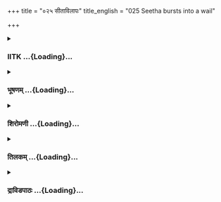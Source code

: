 +++
title = "०२५ सीताविलापः"
title_english = "025 Seetha bursts into a wail"

+++
<div caption="श्रीराम-हरिसीताराममूर्ति-घनपाठिभ्यां वचनम्" class="audioEmbed" src="https://archive.org/download/Ramayana-recitation-Sriram-harisItArAmamUrti-Ghanapaati-v2/Kanda_5/Kanda_5_SK-025-Seetha_bursts_into_a_wail.mp3"></div>

<div class="js_include collapsed" newlevelforh1="3" title="IITK" unfilled url="/purANam/rAmAyaNam/audIchya-pAThaH/iitk/5_sundarakANDam/04-sItA-pIDanam/025_sItAvilApaH.md">
<details><summary><h3>IITK ...{Loading}...</h3></summary>

Sita wails over her misery.



#### श्लोकः
##### मूलम्
अथ तासां वदन्तीनां परुषं दारुणं बहु।  
राक्षसीनामासौम्यानां रुरोद जनकात्मजा॥5.25.1॥

##### शब्दार्थः
अथ then, असौम्यानाम्  ugly, तासाम् of them, राक्षसीनाम् of the ogresses, परुषम् harsh, दारुणम् terrific, बहु much, वदन्तीनाम् they spoke, जनकात्मजा Janaka's daughter, रुरोद cried.

##### आङ्ग्लानुवादः
On hearing the many harsh words of dire threat by the ugly ogresses, the daughter of Janaka wept.



#### श्लोकः
##### मूलम्
एवमुक्ता तु वैदेही राक्षसीभिर्मनस्विनी।  
उवाच परमत्रस्ता भाष्पग्द्गदया गिरा॥5.25.2॥

##### शब्दार्थः
राक्षसीभिः by the ogresses, एवम् in that way, उक्ता having spoken, मनस्विनी a noble lady, वैदेही Vaidehi, परमत्रस्ता terribly afraid, भाष्पगद्गदया throat choked, with tears, गिरा with a word, उवाच said.

##### आङ्ग्लानुवादः
In reply to the ogresses who thus spoke, noble Vaidehi, terribly frightened, said in a voice choked with tears.



#### श्लोकः
##### मूलम्
न मानुषी राक्षसस्य भार्या भवितुमर्हति।  
कामं खादत मां सर्वा न करिष्यामि वो वचः॥5.25.3॥

##### शब्दार्थः
मानुषी a human, राक्षसस्य demon's, भार्या wife, भवितुम् to become, न अर्हति not fit, सर्वाः all, कामम् freely, माम् me, खादत you can eat, वः your, वचः  word, न करिष्यामि I will not follow.

##### आङ्ग्लानुवादः




#### श्लोकः
##### मूलम्
सा राक्षसीमध्यगता सीता सुरसुतोपमा।  
न शर्म लेभे दुःखार्ता रावणेन च तर्जिता॥5.25.4॥

##### शब्दार्थः
राक्षसीमध्यगता surrounded by ogresses, सुरसुतोपमा like the daughter of a divine, रावणेन च by Ravana, तर्जिता threatened, सा सीता that Sita, दुःखार्ता distressed, शर्म solace, न लेभे could not get.

##### आङ्ग्लानुवादः
Surrounded by the ogresses, distressed Sita, who was like the daughter of a divine, did not get any solace.



#### श्लोकः
##### मूलम्
वेपते स्माधिकं सीता विशन्ती वाङ्गमात्मनः।  
वने यूथपरिभ्रष्टा मृगी कोकैरिवार्दिता॥5.25.5॥

##### शब्दार्थः
वने in the forest, यूथपरिभ्रष्टा strayed from the herd, कोकैः by wolves, अर्दिता tormented, मृगीव like a doe, सीता Sita, आत्मनः herself, अङ्गम् her limbs, विशन्तिः withdrawing herself, अधिकम् excessively, वेपते स्म trembled.

##### आङ्ग्लानुवादः
'Like a doe that strayed from the herd in the forest and tormented by  wolves around, Sita had withdrawn into herself all her limbs through fear, she was trembling excessively.



#### श्लोकः
##### मूलम्
सा त्वशोकस्य विपुलां शाखामालम्ब्य पुष्पिताम्।  
चिन्तयामास शोकेन भर्तारं भग्नमानसा॥5.25.6॥

##### शब्दार्थः
शोकेन with grief, भग्नमानसा with a broken heart, सा she, अशोकस्य Ashoka tree, पुष्पिताम् flowered, विपुलाम् large, शाखाम् branch, आलम्ब्य laying hold on, भर्तारम् of her husband, चिन्तयामास thought.

##### आङ्ग्लानुवादः
Laying hold on a large blossoming branch of the Ashoka tree, Sita thought of her husband with a broken heart.



#### श्लोकः
##### मूलम्
सा स्नापयन्ती विपुलौ स्तनौ नेत्रजलस्रवैः।  
चिन्तयन्ती न शोकस्य तदान्तमधिगच्छति॥5.25.7॥

##### शब्दार्थः
तदा then, सा she, नेत्रजलस्रवैः with the flow of tears, विपुलौ large, स्तनौ breasts, स्नापयन्ती bathing them, चिन्तयन्ती brooding, शोकस्य of sorrow, अन्तम् end, न अधिगच्छति could not find.

##### आङ्ग्लानुवादः
Her large breasts bathed with the flow of tears, she continued to brood over her plight  and found no end to it.



#### श्लोकः
##### मूलम्
सा वेपमाना पतिता प्रवाते कदली यथा।  
राक्षसीनां भयत्रस्ता विवर्णवदनाभवत्॥5.25.8॥

##### शब्दार्थः
सा she, प्रवाते to stormy wind, पतिता fallen, कदली यथा like a banana plant, वेपमाना trembling, राक्षसीनां of the ogresses, भयंत्रस्ता frightened, विवर्णवदना palefaced, अभवत् became.

##### आङ्ग्लानुवादः
Trembling like a banana tree uprooted by the stormy wind, Sita who was seized with fear of the ogresses looked pale and desperate.



#### श्लोकः
##### मूलम्
तस्याः सा दीर्घविपुला वेपन्त्या सीतया तदा।  
ददृशे कम्पिनी वेणी व्यालीव परिसर्पती॥5.25.9॥

##### शब्दार्थः
वेपन्त्याः of the trembling Sita, तस्याः her, दीर्घविपुला long and luxuriant, कम्पिनी shaking, सा that, सीतया by Sita, वेणी braid, परिसर्पती moving, व्यालीव like a female serpent, ददृशे appeared.

##### आङ्ग्लानुवादः
The long, luxuriant braid of hair of the trembling Sita waving (in the wind), appeared like a crawling female serpent.



#### श्लोकः
##### मूलम्
सा निःश्वसन्ती दुःखार्ता शोकोपहतचेतना।  
आर्ता व्यसृजदश्रूणि मैथिली विललाप च॥5.25.10॥

##### शब्दार्थः
दुःखार्ता distressed lady, शोकोपहतचेतना consciousness drowned in tears, आर्ता afflicted, सा she, मैथिली Mythili, निःश्वसन्ती while sighing, अश्रूणि tears, व्यसृजत् shedding, विललाप ह cried.

##### आङ्ग्लानुवादः
The distressed Mythili, her consciousness drowned in grief, sighing, shed streams of tears.



#### श्लोकः
##### मूलम्
हा रामेति च दुःखार्ता हा पुनर्लक्ष्मणेति च।  
हा श्वश्रु मम कौसल्ये हा सुमित्रेति भामिनी॥5.25.11॥

##### शब्दार्थः
भामिनी beautiful lady, दुःखार्ता afflicted, हा रामेति alas, Rama, पुनः again, हा लक्ष्मणेति alas, Lakshmana, मम my, श्वश्रु motherinlaw, हा कौसल्ये alas, Kausalya, हा सुमित्रेति alas, Sumitra.

##### आङ्ग्लानुवादः
'The bright, beautiful Sita began to wail, alas, "Rama alas, Lakshmana alas, my motherinlaw, Kausalya alas, Sumitra



#### श्लोकः
##### मूलम्
लोकप्रवादः सत्योऽयं पण्डितैः समुदाहृतः।  
अकाले दुर्लभो मृत्युः स्त्रिया वा पुरुषस्य वा॥5.25.12॥  
यदहमेवं क्रूराभी राक्षसीभिरिहार्दिता।  
जीवामि हीना रामेण मुहूर्तमपि दुःखिता॥5.25.13॥

##### शब्दार्थः
अहम् I, एवम् in this way, क्रूराभिः by cruel, राक्षसीभिः by ogresses, अर्दिता tormented, इह here, रामेण from Rama, हीना separated from, दुःखार्ता afflicted, मुहूर्तमपि even a moment, यदा such being the fact, जीवामि I live, स्त्रिया वा by a woman or, पुरुषस्य वा or for a man, अकाले untimely, मृत्युः death, दुर्लभः is difficult, पण्डितैः by the learned, समुदाहृतः quoted, लोकप्रवादः among people, सत्यः truth.

##### आङ्ग्लानुवादः
'There is a famous popular saying among the learned that untimely death is not  
possible  either for a woman or a man.It is true that I am living in this miserable condition, deprived of Rama's company and tormented by these cruel ogresses here. Living in such conditions even for a moment is impossible. But nobody dies an untimely death.



#### श्लोकः
##### मूलम्
एषाल्पपुण्या कृपणा विनशिष्याम्यनाथवत्।  
समुद्रमध्ये नौः पूर्णा वायुवेगैरिवाहता॥5.25.14॥

##### शब्दार्थः
अल्पपुण्या a lowly women, कृपणा a wretched, एषा here I am, अनाथवत् like an orphan, समुद्रमध्ये in the midst of ocean, वायुवेगैः by the speed of the wind, आहता hit, पूर्णा full, नौः इव like a boat, विनशिष्यामि will be ruined.

##### आङ्ग्लानुवादः
'I am a woman of low merit, a wretched woman, an orphan. I will be ruined like the loaded boat that gets hit in the midst of the ocean by the stormy wind.



#### श्लोकः
##### मूलम्
भर्तारं तमपश्यन्ती राक्षसीवशमागता।  
सीदामि खलु शोकेन कूलं तोयहतं यथा॥5.25.15॥

##### शब्दार्थः
भर्तारम् husband, तम् him, अपश्यन्ती not finding, राक्षसीवशम् under control of the ogresses, आगता reached, तोयहतम् eroded by water, तीरं यथा like the bank of a river, शोकेन on account of grief, सीदामि खलु I am collapsing indeed.

##### आङ्ग्लानुवादः
'Unable to find my husband and seized by these ogresses, I am collapsing on account of grief like a riverbank under the current of water.



#### श्लोकः
##### मूलम्
तं पद्मदलपत्राक्षं सिंहविक्रान्तगामिनम्।  
धन्याः पश्यन्ति मे नाथं कृतज्ञं प्रियवादिनम्॥5.25.16॥

##### शब्दार्थः
पद्मदलपत्राक्षं one who has eyes like lotus petals, सिंहविक्रान्तगामिनम् one who walks majestically like a lion, कृतज्ञम् grateful one, प्रियवादिनम् sweet in his talk, तम् him, मे my, नाथम् lord, धन्याः blessed, पश्यन्ति can see.

##### आङ्ग्लानुवादः
'Blessed are those who are in touch with my husband with eyes like lotus petals, whose walk is majestic like a lion's, who has a sense of gratitude and is pleasing in words.



#### श्लोकः
##### मूलम्
सर्वथा तेन हीनाया रामेण विदितात्मना।  
तीक्ष्णं विषमिवास्वाद्य दुर्लभं मम जीवितम्॥5.25.17॥

##### शब्दार्थः
विदितात्मना endowed with selfknowledge, तेन by him, रामेण by Rama, हीनायाः separated, मम my, तीक्ष्णम् deadly, विषम् poison, आस्वाद्येव like one who has drunk, जीवितम् life, सर्वथा by all means, दुर्लभम् impossible.

##### आङ्ग्लानुवादः
'Separated from Rama endowed with selfknowledge, it is impossible for me to live like one who has drunk venom.



#### श्लोकः
##### मूलम्
कीदृशं तु महापापं मया जन्मान्तरे कृतम्।  
यनेदं प्राप्यते दुःखं मया घोरं सुदारुणम्॥5.25.18॥

##### शब्दार्थः
येन by such a manner, मया by me, घोरम् terrific, सुदारुणम् very cruel, इदम् this, दुःखम् sorrow, प्राप्यते experienced, कीदृशम् what type of, महापापम्  great sin, मया by me, जन्मान्तरे in my past life, कृतम् is done.

##### आङ्ग्लानुवादः
'I do not know what great sin I have committed in my past life for which I experience this terrific, cruel affliction?



#### श्लोकः
##### मूलम्
जीवितं त्यक्तुमिच्छामि शोकेन महता वृता।  
राक्षसीभिश्च रक्षन्त्या रामो नासाद्यते मया॥5.25.19॥

##### शब्दार्थः
महता with great, शोकेन by sorrow, अवृता filled, जीवितम् life, त्यक्तुम् to give up, इच्छामि I long, रामः Rama, मया by me, नासाद्यते reach, राक्षसीभिः by ogresses, सुरक्षिता I am wellguarded.

##### आङ्ग्लानुवादः
'I long to give up my life, afflicted with great grief, as I, wellguarded by these ogresses, have no hope  to reach Rama.



#### श्लोकः
##### मूलम्
धिगस्तु खलु मानुष्यं धिगस्तु परवश्यताम्।  
न शक्यं यत्परित्यक्तुमात्मच्छन्देन जीवितम्॥5.25.20॥

##### शब्दार्थः
मानुष्यम् human, धिक् अस्तु what a pitiable situation, परवश्यताम् dependance, धिक् अस्तु fie upon, यत् since, आत्मच्छन्देन although I wish, जीवितम् life, परित्यक्तुम् to give up, न शक्यम् खलु not able.

##### आङ्ग्लानुवादः
'Fie upon this human life. Fie upon this dependence. What a pitiable situation I am placed in. It is not possible for me, a human, to give up life at my free will.'  

#### समाप्तिः
 श्रीमद्रामायणे वाल्मीकीय आदिकाव्ये सुन्दरकाण्डे पञ्चविंशस्सर्गः।  
Thus ends the twentyfifth sarga of Sundarakanda of the holy Ramayana, the first epic composed by sage Valmiki.

</details>
</div>
<div class="js_include collapsed" newlevelforh1="3" title="भूषणम्" unfilled url="/purANam/rAmAyaNam/audIchya-pAThaH/TIkA/bhUShaNa_iitk/5_sundarakANDam/04-sItA-pIDanam/025_sItAvilApaH.md">
<details><summary><h3>भूषणम् ...{Loading}...</h3></summary>



तथा तासां वदन्तीनां परुषं दारुणं बहु ।  

राक्षसीनामसौम्यानां रुरोद जनकात्मजा  ॥  ५।२५।१ ॥   

तथा तासां वदन्तीनामित्यादि । तासां वदन्तीनां तासु वदन्तीषु  ॥  ५।२५।१ ॥   

  

एवमुक्ता तु वैदेही राक्षसीभिर्मनस्विनी ।  

उवाच परमत्रस्ता बाष्पगद्गदया गिरा  ॥  ५।२५।२ ॥   

एवमुक्तेति । मनस्विनी पातिव्रत्ये दृढमनाः  ॥  ५।२५।२ ॥   

  

न मानुषी राक्षसस्य भार्या भवितुमर्हति ।  

कामं खादत मां सर्वा न करिष्यामि वो वचः  ॥  ५।२५।३ ॥   

खादत भक्षयत  ॥  ५।२५।३ ॥   

  

सा राक्षसीमध्यगता सीता सुरसुतोपमा ।  

न शर्म लेभे दुःखार्ता रावणेन च तर्जिता  ॥  ५।२५।४ ॥   

शर्म सुखम्  ॥  ५।२५।४ ॥   

  

वेपते स्माधिकं सीता विशन्तीवाङ्गमात्मनः ।  

वने यूथपरिभ्रष्टा मृगी कोकैरिवार्दिता  ॥  ५।२५।५ ॥   

कोकैः ईहामृगैः । "कोकस्त्वीहामृगो वृकः" इत्यमरः  ॥  ५।२५।५ ॥   

  

सा त्वशोकस्य विपुलां शाखामालम्ब्य पुष्पिताम् ।  

चिन्तयामास शोकेन भर्तारं भग्नमानसा  ॥  ५।२५।६ ॥   

अशोकस्य हमुमदधिष्ठतशिंशुपासन्निहितस्य  ॥  ५।२५।६ ॥   

  

सा स्नापयन्ती विपुलौ स्तनौ नेत्रजलस्रवैः ।  

चिन्तयन्ती न शोकस्य तदा ऽन्तमधिगच्छति  ॥  ५।२५।७ ॥   

अन्तम् अवधिम् । अधिगच्छति अध्यगच्छत्  ॥  ५।२५।७ ॥   

  

सा वेपमाना पतिता प्रवाते कदली यथा ।  

राक्षसीनां भयत्रस्ता विवर्णवदना ऽभवत्  ॥  ५।२५।८ ॥   

राक्षसीनां राक्षसीभ्यः  ॥  ५।२५।८ ॥   

  

तस्याः सा दीर्घविपुला वेपन्त्या सीतया तदा ।  

ददृशे कम्पिनी वेणी व्यालीव परिसर्पती  ॥  ५।२५।९ ॥   

सीतयेति व्यत्ययेन षष्ठ्यर्थे तृतीया । परिसर्पती परिसर्पन्ती । नुमभाव
आर्षः  ॥  ५।२५।९ ॥   

  

सा निःश्वसन्ती दुःखार्ता शोकोपहतचेतना ।  

आर्ता व्यसृजदश्रूणि मैथिली विललाप ह  ॥  ५।२५।१० ॥   

दुःखार्ता राक्षसीवचनश्रवणजदुःखार्ता । आर्ता रामविरहार्ता  ॥  ५।२५।१० ॥   

  

रा रामेति च दूःखार्ता हा पुनर्लक्ष्मणेति च ।  

हा श्वश्रु मम कौसल्ये हा सुमित्रेति भामिनी  ॥  ५।२५।११ ॥   

सुमित्रेत्यत्र सम्बुद्धावाप एकारादेशाभाव आर्षः  ॥  ५।२५।११ ॥   

  

लोकप्रवादः सत्यो ऽयं पण्डितैः समुदाहृतः ।  

अकाले दुर्लभो मृत्युः स्त्रिया वा पुरुषस्य वा  ॥  ५।२५।१२ ॥   

लोकप्रवाद इत्यादि श्लोकद्वयमेकं वाक्यम् । अकाले अप्राप्तकाले । दुर्लभ
इत्यत्र इति करणं बोध्यम्  ॥  ५।२५।१२ ॥   

  

यत्राहमेवं क्रूराभी राक्षसीभिरिहार्दिता ।  

जीवामि हीना रामेण मुहूर्तमपि दुःखिता  ॥  ५।२५।१३ ॥   

यत्र यतः  ॥  ५।२५।१३ ॥   

  

एषा ऽल्पपुण्या कृपणा विनशिष्याम्यनाथवत् ।  

समुद्रमध्ये नौः पूर्णा वायुवेगैरिवाहता  ॥  ५।२५।१४ ॥   

भर्तारं तमपश्यन्ती राक्षसीवशमागता ।  

सीदामि खलु शोकेन कूलं तोयहतं यथा  ॥  ५।२५।१५ ॥   

एषेति । पूर्णा, पदार्थैरिति शेषः  ॥  ५।२५।१४१५ ॥   

  

तं पद्मदलपत्रक्षं सिंहविक्रान्तगामिनम् ।  

धन्याः पश्यन्ति मे नाथं कृतज्ञं प्रियवादिनम्  ॥  ५।२५।१६ ॥   

सर्वथा तेन हीनाया रामेण विदितात्मना ।  

तीक्ष्णं विषमिवास्वाद्य दुर्लभं मम जीवितम्  ॥  ५।२५।१७ ॥   

मम धनं सर्वेषां स्वं भविष्यतीत्याह तमिति । तम् "बहवो नृपकल्याणगुणाः
पुत्रस्य सन्तु ते" इति प्रसिद्धम् । आत्मगुणानुक्त्वा विग्रहगुणानाह
पद्मदलपत्राक्षम् । दलतीति दलं विकसितपद्माक्षमित्यर्थः । यद्वा दलतीति दलं
गर्भपत्रम् । विस्पष्टार्थमेकार्थे शब्दद्वयं वा । सिंहविक्रान्तगामिनं
विक्रान्तं विक्रमः गमनं तद्वत् गच्छतीति तथा  ॥  ५।२५।१६१७ ॥   

  

कीदृशं तु मया पापं पुरा जन्मान्तरे कृतम् ।  

येनेदं प्राप्यते दुःखं मया घोरं सुदारुणम्  ॥  ५।२५।१८ ॥   

पुरा जन्मान्तरे पूर्वजन्मनि । घोरं सुदारुणम् अत्यन्तघोरमित्यर्थः  ॥ 
५।२५।१८ ॥   

  

जीवितं त्यक्तुमिच्छामि शोकेन महता वृता ।  

राक्षसीभिश्च रक्ष्यन्त्या रामो नासाद्यते मया  ॥  ५।२५।१९ ॥   

रक्ष्यन्त्या रक्ष्यमामया  ॥  ५।२५।१९ ॥   

  

धिगस्तु खलु मानुष्यं धिगस्तु परवश्यताम् ।  

न शक्यं यत् परित्यक्तुमात्मच्छन्देन जीवितम्  ॥  ५।२५।२० ॥   

इत्यार्षे श्रीरामायणे वाल्मीकीये आदिकाव्ये श्रीमत्सुन्दरकाण्डे पञ्चविंशः
सर्गः  ॥  ५।२५ ॥   

परवश्यतां भर्तृपरतन्त्रताम् । परस्वभूतं शरीरं न स्वेच्छया त्यक्तुं
शक्यमित्यर्थः । आत्मच्छन्देन मदिच्छया  ॥  ५।२५।२० ॥   

इति श्रीगोविन्दराजविरचिते श्रीरामायणभूषणे श्रृङ्गारतिलकाख्याने
सुन्दरकाण्डव्याख्याने प़ञ्चविंशः सर्गः  ॥  ५।२५ ॥   



</details>
</div>
<div class="js_include collapsed" newlevelforh1="3" title="शिरोमणी" unfilled url="/purANam/rAmAyaNam/audIchya-pAThaH/TIkA/shiromaNI_iitk/5_sundarakANDam/04-sItA-pIDanam/025_sItAvilApaH.md">
<details><summary><h3>शिरोमणी ...{Loading}...</h3></summary>



भर्त्सितसीतावृत्तान्तमेवाह अथेत्यादिभिः । परुषं वदन्तीनां राक्षसीनां
मध्ये जनकात्मजा रुरोद  ॥  ५।२५।१  ॥   

  

एवमिति । राक्षसीभिः एवमुक्ता वैदेही बाष्पगद्गदया गिरा उवाच  ॥  ५।२५।२ ॥   

  

तदाकारमाह नेति । मानुषी मनुष्यसंबन्धिनी भार्या राक्षसस्य भवने भवितुं
स्थातुं नार्हति अतः वो वचो न करिष्यामि अतो मां खादत  ॥  ५।२५।३  ॥   

  

सेति । राक्षसीमध्यगता सीता शर्म सुखं न लेभे  ॥  ५।२५।४  ॥   

  

तदेव भङ्ग्यन्तरेणाह वेपते इति । आत्मनो ऽङ्गम् आविशन्तीव कमठवत्
सङ्कचितशरीरेत्यर्थः, सीता कोकैः वृकैः अर्दिता वृकी इव वेपते स्म  ॥ 
५।२५।५  ॥   

  

सेति । अशोकस्य अशोकसदृशस्य शिंशुपायाः विपुलां शाखामालम्ब्य शोकेन
उपलक्षिता अतः भग्नमानसा सा सीता भर्तारं चिन्तयामास । अशोकशब्दः
आचारक्विबन्तप्रकृतिककर्तृक्विबन्तः । इवार्थकः तुशब्दो वा  ॥  ५।२५।६  ॥   

  

सेति । चिन्तयन्ती राक्षसीदुरुक्तिं स्मरन्ती अत एव नेत्रजलस्रवैः स्तनौ
स्नापयन्ती सा सीता शोकस्यान्तं निवृत्तिं नाधिगच्छति  ॥  ५।२५।७  ॥   

  

सेति । राक्षसीनां भयत्रस्ता अत एव प्रवातकदलीव वेपमाना अत एव पतिता सा
सीता विवर्णवदना अभवत्  ॥  ५।२५।८  ॥   

  

तस्या इति । तस्याः भीतायाः वेपन्त्याः सीतया सीतायाः दीर्घबहुला अतिदीर्घा
कम्पिता सा प्रसिद्धा वेणी परिसर्पती परिसर्पन्ती व्याली सर्पिणी इव ददृशे
 ॥  ५।२५।९ ॥   

  

सेति । शोकोपहतचेतना सा सीता अश्रूणि व्यसृजत् विललाप च  ॥  ५।२५।१० ॥   

  

विलापाकारमाह हेत्यादिभिः । हा रामेत्याद्युवाचेति शेषः, हा
सुमित्रेतीत्यत्र संधिरार्थत्वात् नमुनेत्यत्र नकारप्रश्लेषेण त्रिपाद्याः
क्वचिदसिद्धत्वाभावज्ञापनाद्वा  ॥  ५।२५।११  ॥   

  

लोकेति । यत्र यतः आभिः राक्षसीभिः अर्दिता रामेण च हीना अत एव दुःखिता अहं
मुहूर्तमपि जीवामि अतः पण्डितैः समुदाहृतः अकाले मृत्युर्दुर्लभः अयं
लोकप्रवादः सत्यः । श्लोकद्वयमेकान्वयि  ॥  ५।२५।१२,१३  ॥   

  

एषेति । अल्पपुण्येव एषा ऽहं विनशिष्यामि विनङ्क्ष्यामि । तत्र दृष्टान्तः
वायुवेगैराहता पूर्णां समुद्रमध्ये गौरिव  ॥  ५।२५।१४  ॥   

  

भर्तारमिति । भर्तारमपश्यन्ती अत एव राक्षसीवशमागता अहं तोयहतं कूलमिव
शोकेन सीदामि  ॥  ५।२५।१५  ॥   

  

तमिति । सिंहविक्रान्तवत् गच्छति तच्छीलः तं मे नाथं मे पश्यन्ति ते धन्याः
 ॥  ५।२५।१६  ॥   

  

सर्वथेति । रामेण हीनायाः अत एव तीक्ष्णं विषम् आस्वाद्य भक्षयित्वा
विद्यमानाया इव मम जीवनं सर्वथा दुर्लभम्  ॥  ५।२५।१७  ॥   

  

कीदृशमिति । येन कर्मणा इदं महद्दुःखं प्राप्यते तत् देहान्तरे देहमध्ये
पापमिव कीदृशं कर्म मया कृतं संचितम्  ॥  ५।२५।१८  ॥   

  

जीवितमिति । राक्षसीभिः रक्ष्यन्त्या रक्ष्यमाणया मया रामो नासाद्यते
प्राप्यते अतः महता शोकेन वृता ऽहं जीवितं जीवनं त्यक्तुमिच्छामि  ॥ 
५।२५।१९  ॥   

  

नित्यात्वेन स्वमरणाभावं संस्मृत्याह धिगिति । यत् यस्मात् आत्मच्छन्देन
स्वाधीनतया जीवितं परित्यक्तुं न शक्यं तस्मात् मानुष्यं नित्यमनुष्यत्वं
धिगस्तु अत एव परवश्यतां धिग् अन्यतरस्याभावे एवं दुःखं न स्यादिति
तात्पर्यम्  ॥  ५।२५।२०  ॥   

  

इति श्रीमद्वाल्मीकीयरामायणव्याख्याने रामायणशिरोमणौ सुन्दरकाण्डे
पञ्चविंशः सर्गः  ॥  ५।२५  ॥   

  



</details>
</div>
<div class="js_include collapsed" newlevelforh1="3" title="तिलकम्" unfilled url="/purANam/rAmAyaNam/audIchya-pAThaH/TIkA/tilaka_iitk/5_sundarakANDam/04-sItA-pIDanam/025_sItAvilApaH.md">
<details><summary><h3>तिलकम् ...{Loading}...</h3></summary>



परुषं वदन्तीनां वचः श्रुत्वेति शेषः  ॥  ५।२५।१  ॥   

  

पूर्वसर्गोक्तरीत्योक्ता मनस्विनी पातिव्रत्ये दृढमनाः  ॥  ५।२५।२  ॥   

  

कामं खादतेति । अयं सर्वः सीताप्रलापो गृहीतमनुष्यशरीरतया नटवदनुकरणरूप इति
बोध्यम्  ॥  ५।२५।३  ॥   

  

शर्म न लेभे इव शोकार्तेव  ॥  ५।२५।४  ॥   

  

आत्मनो ऽङ्गं विशन्तीव भीत्यातिसङ्कुचितशरीरा कमठवदभूदित्यर्थः ।
कोकैर्वृकैः  ॥  ५।२५।५  ॥   

  

अशोकस्याशोकवनिकासंबन्धिनः शिंशपावृक्षस्य तत्समीपवर्तिनो ऽशोकस्यैव वा  ॥ 
५।२५।६,७  ॥   

  

राक्षसीनां राक्षसीभ्यः  ॥  ५।२५।८  ॥   

  

सीतयेति षष्ठ्यर्थे तृतीया । परिसर्पती परितः प्रसर्पन्ती  ॥  ५।२५।९,१०
 ॥   

  

हा सुमित्रेतीत्यत्रेकारलोप आर्षः  ॥  ५।२५।११  ॥   

  

अकाले दैवाविहितस्वेच्छाकाले  ॥  ५।२५।१२  ॥   

  

यत्राहमिति । यस्मादहमित्यर्थः  ॥  ५।२५।१३,१४  ॥   

  

तोयहतं नदीपूररुग्णम्  ॥  ५।२५।१५  ॥   

  

पद्मदलं विकसितं पद्मं तस्य पत्रमिवाक्षिणी यस्य तम्  ॥  ५।२५।१६  ॥   

  

तीक्ष्णं विषं वत्सनाभादिकमास्वाद्य स्थितस्येव मे मम जीवनं दुर्लभम्  ॥ 
५।२५।१७,१८  ॥   

  

जीवितं त्यक्तुमिच्छामि । तदपि न शक्यमिति शेषः । रामो ऽपि नासाद्यते च  ॥ 
५।२५।१९  ॥   

  

एवं परवशतया दुःखानुभवे हेतुमाह-- धिगिति । मनुष्यस्य विषोद्बन्धनादिना
देहत्यागे ऽपरमार्थप्राप्तेः परमदुःखस्यापि सोढव्यत्वादप्रयोजको मनुष्यदेह
इत्यर्थः । राक्षस्यादिपरतन्त्रतां च मनुष्यत्वप्रयुक्तां धिक् । यद्यत्र
मनुष्यदेहे । आत्मच्छन्देनात्मेच्छया जीवितं परित्यक्तुं न शक्यम्  ॥ 
५।२५।२०  ॥   

  

इति श्रीरामाभिरामे श्रीरामीये रामायणतिलके वाल्मीकीय आदिकाव्ये
सुन्दरकाण्डे पञ्चविंशः सर्गः  ॥  ५।२५  ॥   

  



</details>
</div>
<div class="js_include collapsed" newlevelforh1="3" title="द्राविडपाठः" unfilled url="/purANam/rAmAyaNam/drAviDapAThaH/5_sundarakANDam/04-sItA-pIDanam/025_sItAvilApaH.md">
<details><summary><h3>द्राविडपाठः ...{Loading}...</h3></summary>



  
तथा तासां वदन्तीनां परुषं दारुणं बहु।  
राक्षसीनामसौम्यानां रुरोद जनकात्मजा ॥ 5.25.1 ॥   
एवमुक्ता तु वैदेही राक्षसीभिर्मनस्विनी।  
उवाच परमत्रस्ता बाष्पगद्गदया गिरा ॥ 5.25.2 ॥   
न मानुषी राक्षसस्य भार्या भवितुमर्हति।  
कामं खादत मां सर्वा न करिष्यामि वो वचः ॥ 5.25.3 ॥   
सा राक्षसीमध्यगता सीता सुरसुतोपमा।  
न शर्म लेभे दुःखार्ता रावणेन च तर्जिता ॥ 5.25.4 ॥   
वेपते स्माधिकं सीता विशन्तीवाङ्गमात्मनः।  
वने यूथपरिभ्रष्टा मृगी कोकैरिवार्दिता ॥ 5.25.5 ॥   
सा त्वशोकस्य विपुलां शाखामालम्ब्य पुष्पिताम्।  
चिन्तयामास शोकेन भर्तारं भग्नमानसा ॥ 5.25.6 ॥   
सा स्नापयन्ती विपुलौ स्तनौ नेत्रजलस्रवैः।  
चिन्तयन्ती न शोकस्य तदाऽन्तमधिगच्छति ॥ 5.25.7 ॥   
सा वेपमाना पतिता प्रवाते कदली यथा।  
राक्षसीनां भयत्रस्ता विवर्णवदनाऽभवत् ॥ 5.25.8 ॥   
तस्याः सा दीर्घविपुला वेपन्त्या सीतया तदा।  
ददृशे कम्पिनी वेणी व्यालीव परिसर्पती ॥ 5.25.9 ॥   
सा निःश्वसन्ती दुःखार्ता शोकोपहतचेतना।  
आर्ता व्यसृजदश्रूणि मैथिली विललाप ह ॥ 5.25.10 ॥   
रा रामेति च दूःखार्ता हा पुनर्लक्ष्मणेति च।  
हा श्वश्रु मम कौसल्ये हा सुमित्रेति भामिनी ॥ 5.25.11 ॥   
लोकप्रवादः सत्योऽयं पण्डितैः समुदाहृतः।  
अकाले दुर्लभो मृत्युः स्त्रिया वा पुरुषस्य वा ॥ 5.25.12 ॥   
यत्राहमेवं क्रूराभी राक्षसीभिरिहार्दिता।  
जीवामि हीना रामेण मुहूर्तमपि दुःखिता ॥ 5.25.13 ॥   
एषाऽल्पपुण्या कृपणा विनशिष्याम्यनाथवत्।  
समुद्रमध्ये नौः पूर्णा वायुवेगैरिवाहता ॥ 5.25.14 ॥   
भर्तारं तमपश्यन्ती राक्षसीवशमागता।  
सीदामि खलु शोकेन कूलं तोयहतं यथा ॥ 5.25.15 ॥   
तं पद्मदलपत्रक्षं सिंहविक्रान्तगामिनम्।  
धन्याः पश्यन्ति मे नाथं कृतज्ञं प्रियवादिनम् ॥ 5.25.16 ॥   
सर्वथा तेन हीनाया रामेण विदितात्मना।  
तीक्ष्णं विषमिवास्वाद्य दुर्लभं मम जीवितम् ॥ 5.25.17 ॥   
कीदृशं तु मया पापं पुरा जन्मान्तरे कृतम्।  
येनेदं प्राप्यते दुःखं मया घोरं सुदारुणम् ॥ 5.25.18 ॥   
जीवितं त्यक्तुमिच्छामि शोकेन महता वृता।  
राक्षसीभिश्च रक्ष्यन्त्या रामो नासाद्यते मया ॥ 5.25.19 ॥   
धिगस्तु खलु मानुष्यं धिगस्तु परवश्यताम्।  
न शक्यं यत् परित्यक्तुमात्मच्छन्देन जीवितम् ॥ 5.25.20 ॥   

</details>
</div>
